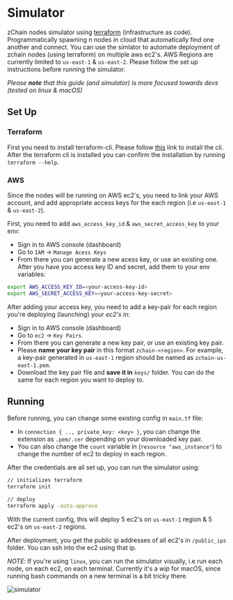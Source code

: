 # Simulator

zChain nodes simulator using [terraform](https://www.terraform.io/) (infrastructure as code). Programmatically spawning n nodes in cloud that automatically find one another and connect. You can use the simlator to automate deployment of zchain nodes (using terraform) on multiple aws ec2's. AWS Regions are currently limited to `us-east-1` & `us-east-2`. Please follow the set up instructions before running the simulator.

*Please **note** that this guide (and simulator) is more focused towards devs (tested on linux & macOS)*

## Set Up

### Terraform 

First you need to install terraform-cli. Please follow [this](https://learn.hashicorp.com/tutorials/terraform/install-cli?in=terraform/certification-associate-tutorials) link to install the cli. After the terraform cli is installed you can confirm the installation by running `terraform --help`.

### AWS

Since the nodes will be running on AWS ec2's, you need to link your AWS account, and add appropriate access keys for the each region (i.e `us-east-1` & `us-east-2`).

First, you need to add `aws_access_key_id` & `aws_secret_access_key` to your env:
+ Sign in to AWS console (dashboard)
+ Go to `IAM` -> `Manage Acess Keys`
+ From there you can generate a new acess key, or use an existing one. After you have you access key ID and secret, add them to your env variables:

```sh
export AWS_ACCESS_KEY_ID=<your-access-key-id>
export AWS_SECRET_ACCESS_KEY=<your-access-key-secret>
```

After adding your access key, you need to add a key-pair for each region you're deploying (launching) your *ec2's* in:
+ Sign in to AWS console (dashboard)
+ Go to `ec2` -> `Key Pairs`.
+ From there you can generate a new key pair, or use an existing key pair. 
+ Please **name your key pair** in this format `zchain-<region>`. For example, a key-pair generated in `us-east-1` region should be named as `zchain-us-east-1.pem`.
+ Download the key pair file and **save it in** `keys/` folder. You can do the same for each region you want to deploy to.


## Running

Before running, you can change some existing config in `main.tf` file:
+ In `connection { .., private_key: <key> }`, you can change the extension as `.pem/.cer` depending on your downloaded key pair.
+ You can also change the `count` variable in (`resource "aws_instance"`) to change the number of ec2 to deploy in each region.

After the credentials are all set up, you can run the simulator using:
```sh
// initializes terraform
terraform init

// deploy
terraform apply -auto-approve
```

With the current config, this will deploy 5 ec2's on `us-east-1` region & 5 ec2's on `us-east-2` regions. 

After deployment, you get the public ip addresses of all ec2's in `/public_ips` folder. You can ssh into the 
ec2 using that ip.

*NOTE*: If you're using `linux`, you can run the simulator visually, i.e run each node, on each ec2, on each terminal. Currently it's a *wip* for macOS, since running bash commands on a new terminal is a bit tricky there. 

![simulator](https://user-images.githubusercontent.com/33264364/187364748-8930abed-1d78-4533-b872-e7cbac6ae016.jpeg)